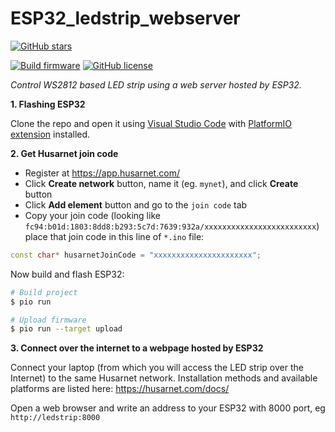 # ESP32_ledstrip_webserver

[![GitHub stars](https://img.shields.io/github/stars/dominikn/ESP32_ledstrip_webserver?style=social)](https://github.com/DominikN/ESP32_ledstrip_webserver/stargazers/)

[![Build firmware](https://github.com/DominikN/ESP32_ledstrip_webserver/actions/workflows/build.yml/badge.svg)](https://github.com/DominikN/ESP32_ledstrip_webserver/actions/workflows/build.yml)
[![GitHub license](https://img.shields.io/github/license/dominikn/ESP32_ledstrip_webserver.svg)](https://github.com/dominikn/ESP32_ledstrip_webserver/blob/master/LICENSE)

*Control WS2812 based LED strip using a web server hosted by ESP32.*

**1. Flashing ESP32**

Clone the repo and open it using [Visual Studio Code](https://code.visualstudio.com/) with [PlatformIO extension](https://platformio.org/install/ide?install=vscode) installed.


**2. Get Husarnet join code**

- Register at https://app.husarnet.com/
- Click **Create network** button, name it (eg. `mynet`), and click **Create** button
- Click **Add element** button and go to the `join code` tab
- Copy your join code (looking like `fc94:b01d:1803:8dd8:b293:5c7d:7639:932a/xxxxxxxxxxxxxxxxxxxxxxxxx`) place that join code in this line of `*.ino` file:

```cpp
const char* husarnetJoinCode = "xxxxxxxxxxxxxxxxxxxxxx";
```

Now build and flash ESP32:

```bash
# Build project
$ pio run

# Upload firmware
$ pio run --target upload
```

**3. Connect over the internet to a webpage hosted by ESP32**

Connect your laptop (from which you will access the LED strip over the Internet) to the same Husarnet network. Installation methods and available platforms are listed here: https://husarnet.com/docs/ 

Open a web browser and write an address to your ESP32 with 8000 port, eg `http://ledstrip:8000`


